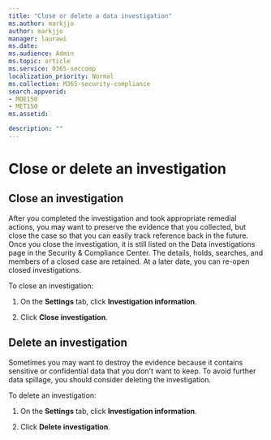 ```yaml
---
title: "Close or delete a data investigation"
ms.author: markjjo
author: markjjo
manager: laurawi
ms.date: 
ms.audience: Admin
ms.topic: article
ms.service: O365-seccomp
localization_priority: Normal
ms.collection: M365-security-compliance 
search.appverid: 
- MOE150
- MET150
ms.assetid: 

description: ""
---
```


# Close or delete an investigation

## Close an investigation

 After you completed the investigation and took appropriate remedial actions, you may want to preserve the evidence that you collected, but close the case so that you can easily track reference back in the future. Once you close the investigation, it is still listed on the Data investigations page in the Security & Compliance Center. The details, holds, searches, and members of a closed case are retained. At a later date, you can re-open closed investigations.

To close an investigation:

1. On the **Settings** tab, click **Investigation information**.

2. Click  **Close investigation**. 


## Delete an investigation

Sometimes you may want to destroy the evidence because it contains sensitive or confidential data that you don't want to keep. To avoid further data spillage, you should consider deleting the investigation.

To delete an investigation:

1. On the **Settings** tab, click **Investigation information**.

2. Click  **Delete investigation**. 
